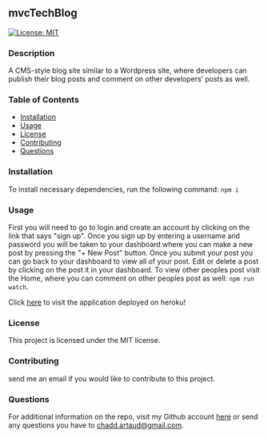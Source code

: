 ## mvcTechBlog
  [![License: MIT](https://img.shields.io/badge/License-MIT-yellow.svg)](https://opensource.org/licenses/MIT)
  ### Description
  A CMS-style blog site similar to a Wordpress site, where developers can publish their blog posts and comment on other developers’ posts as well.
  ### Table of Contents
  - [Installation](https://github.com/cartaud/readmeGenerator#installation)
  - [Usage](https://github.com/cartaud/readmeGenerator#usage)
  - [License](https://github.com/cartaud/readmeGenerator#license)
  - [Contributing](https://github.com/cartaud/readmeGenerator#contributing)
  - [Questions](https://github.com/cartaud/readmeGenerator#questions)
  ### Installation
  To install necessary dependencies, run the following command:
  `npm i`
  ### Usage
  First you will need to go to login and create an account by clicking on the link that says "sign up". Once you sign up by entering a username and password you will be taken to your dashboard where you can make a new post by pressing the "+ New Post" button. Once you submit your post you can go back to your dashboard to view all of your post. Edit or delete a post by clicking on the post it in your dashboard. To view other peoples post visit the Home, where you can comment on other peoples post as well:
  `npm run watch`.
  
  Click [here](https://mvctechchat.herokuapp.com/dashboard) to visit the application deployed on heroku! 
  
  ### License
  This project is licensed under the MIT license.
  ### Contributing
  send me an email if you would like to contribute to this project.
  ### Questions
  For additional information on the repo, visit my Github account [here](https://github.com/cartaud ) or send any questions you have to chadd.artaud@gmail.com. 
